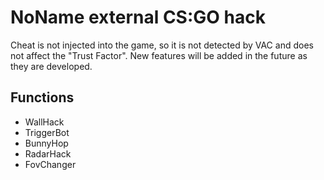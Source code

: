 # NoName external CS:GO hack
Cheat is not injected into the game, so it is not detected by VAC and does not affect the "Trust Factor". New features will be added in the future as they are developed.

## Functions
- WallHack
- TriggerBot
- BunnyHop
- RadarHack
- FovChanger